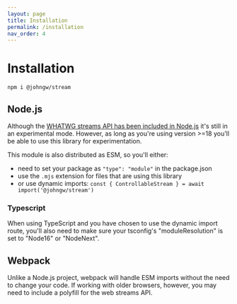 ```yaml
---
layout: page
title: Installation
permalink: /installation
nav_order: 4
---
```


# Installation

```
npm i @johngw/stream
```

## Node.js

Although the [WHATWG streams API has been included in Node.js](https://nodejs.org/api/webstreams.html) it's still in an experimental mode. However, as long as you're using version >=18 you'll be able to use this library for experimentation.

This module is also distributed as ESM, so you'll either:

- need to set your package as `"type": "module"` in the package.json
- use the `.mjs` extension for files that are using this library
- or use dynamic imports: `const { ControllableStream } = await import('@johngw/stream')`

### Typescript

When using TypeScript and you have chosen to use the dynamic import route, you'll also need to make sure your tsconfig's "moduleResolution" is set to "Node16" or "NodeNext".

## Webpack

Unlike a Node.js project, webpack will handle ESM imports without the need to change your code. If working with older browsers, however, you may need to include a polyfill for the web streams API.
